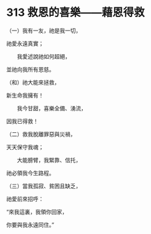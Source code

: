 # 313 救恩的喜樂——藉恩得救

（一）我有一友，祂是我一切，

祂愛永遠真實；

　　我愛述說祂如何超絕，

並祂向我所有恩慈。

（和）祂大能來拯救，

新生命我擁有！

　　我今甘甜，喜樂全備、湧流，

因我已得救！

（二）救我脫離罪惡與災禍，

天天保守我魂；

　　大能膀臂，我緊靠、信托，

祂必領我今生路程。

（三）當我孤寂、貧困且缺乏，

祂愛前來招呼：

“來我這裏，我領你回家，

你要與我永遠同住。”

